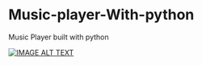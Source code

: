# Music-player-With-python
Music Player built with python


[![IMAGE ALT TEXT](http://img.youtube.com/vi/YOUTUBE_VIDEO_ID_HERE/0.jpg)](https://www.youtube.com/watch?v=682cObOlYYc")
